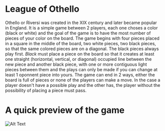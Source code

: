 # League of Othello

Othello or Riversi was created in the XIX century and later became popular in England. It is a simple game between 2 players, each one choses a color (black or white) and the goal of the game is to have the most number of pieces of your color on the board. The game begins with four pieces placed in a square in the middle of the board, two white pieces, two black pieces, so that the same colored pieces are on a diagonal. The black pieces always play first. *Black* must place a piece on the board so that it creates at least one straight (horizontal, vertical, or diagonal) occupied line between the new piece and another black piece, with one or more contiguous light pieces between them and the plays can only be made if you can change at least 1 oponnent piece into yours. The game can end in 2 ways, either the board is full of pieces or none of the players can make a move. In the case a player doesn't have a possible play and the other has, the player without the possibility of placing a piece must pass.


# A quick preview of the game

![Alt Text](https://github.com/JaimeASilva/League-of-Othello/blob/main/Simple%20Othello%20Game/OthelloGame.gif)

